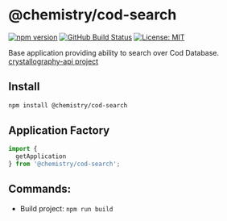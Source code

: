 # @chemistry/cod-search
[![npm version](https://badge.fury.io/js/%40chemistry%2Fcommon-functions.svg)](https://badge.fury.io/js/%40chemistry%2Fcod-search)
[![GitHub Build Status](https://github.com/chemistry/crystallography-api/workflows/CI/badge.svg)](https://github.com/chemistry/crystallography-api/actions?query=workflow%3ACI)
[![License: MIT](https://img.shields.io/badge/License-MIT-gren.svg)](https://opensource.org/licenses/MIT)

Base application providing ability to search over Cod Database. [crystallography-api project](https://github.com/chemistry/crystallography-api)

## Install
```bash
npm install @chemistry/cod-search
```

## Application Factory
```javascript
import {
  getApplication
} from '@chemistry/cod-search';
```

## Commands:
  * Build project: `npm run build`
